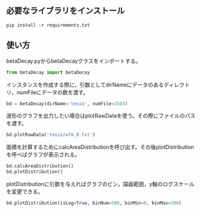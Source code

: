 ## 必要なライブラリをインストール

```shell
pip install -r requirements.txt
```

## 使い方

betaDecay.pyからbetaDecayクラスをインポートする。
```python
from betaDecay import betaDecay
```
インスタンスを作成する際に，引数としてdirNameにデータのあるディレクトリ，numFileにデータの数を渡す。
```python
bd = betaDecay(dirName='texio', numFile=2503)
```

波形のグラフを出力したい場合はplotRawDataを使う。その際にファイルのパスを渡す。
```python
bd.plotRawData('texio/wfm_0.txt')
```

面積を計算するためにcalcAreaDistributionを呼び出す。その後plotDistributionを呼べばグラフが表示される。
```python
bd.calcAreaDistribution()
bd.plotDistribution()
```

plotDistributionに引数を与えればグラフのビン，描画範囲，y軸のログスケールを変更できる。

```python
bd.plotDistribution(isLog=True, binNum=500, binMin=0, binMax=300)
```